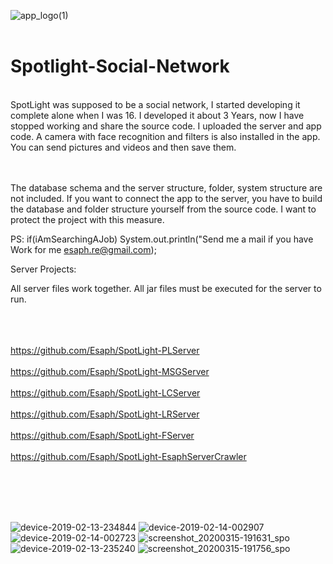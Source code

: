 ![app_logo(1)](https://user-images.githubusercontent.com/61155778/76707868-067a8400-66f3-11ea-9e58-51f4d611bf3c.png)
<br><br>
# Spotlight-Social-Network
<br>
SpotLight was supposed to be a social network, I started developing it complete alone when I was 16. I developed it about 3 Years, now I have stopped working and share the source code. I uploaded the server and app code. A camera with face recognition and filters is also installed in the app. You can send pictures and videos and then save them.

<br><br>
The database schema and the server structure, folder, system structure are not included. If you want to connect the app to the server, you have to build the database and folder structure yourself from the source code. I want to protect the project with this measure.


PS: if(iAmSearchingAJob) System.out.println("Send me a mail if you have Work for me esaph.re@gmail.com);


Server Projects:

All server files work together. All jar files must be executed for the server to run.
<br/><br/><br/><br/>
  
https://github.com/Esaph/SpotLight-PLServer<br/><br/>
https://github.com/Esaph/SpotLight-MSGServer<br/><br/>
https://github.com/Esaph/SpotLight-LCServer<br/><br/>
https://github.com/Esaph/SpotLight-LRServer<br/><br/>
https://github.com/Esaph/SpotLight-FServer<br/><br/>
https://github.com/Esaph/SpotLight-EsaphServerCrawler<br/><br/>

<br/><br/><br/>


![device-2019-02-13-234844](https://user-images.githubusercontent.com/61155778/76707786-8e13c300-66f2-11ea-8c34-0156dce69226.png)
![device-2019-02-14-002907](https://user-images.githubusercontent.com/61155778/76707788-8eac5980-66f2-11ea-9c9e-670477e176c8.png)
![device-2019-02-14-002723](https://user-images.githubusercontent.com/61155778/76707789-8f44f000-66f2-11ea-8ff5-0c16e611a1ee.png)
![screenshot_20200315-191631_spo](https://user-images.githubusercontent.com/61155778/76707791-90761d00-66f2-11ea-9bdd-96658a6b2446.jpg)
![device-2019-02-13-235240](https://user-images.githubusercontent.com/61155778/76707792-90761d00-66f2-11ea-832f-aa3f386e3ed1.png)
![screenshot_20200315-191756_spo](https://user-images.githubusercontent.com/61155778/76707793-910eb380-66f2-11ea-971e-f5c2d23f44dd.jpg)

